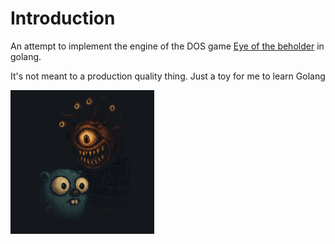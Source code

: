 # Introduction

An attempt to implement the engine of the DOS game [Eye of the
beholder](https://wiki.scummvm.org/index.php/Eye_of_the_Beholder) in
golang. 

It's not meant to a production quality thing. Just a toy for me to
learn Golang

![Eye of the Gopher](./eog-logo.png "Eye of the Gopher")



